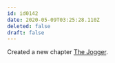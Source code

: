 ```yaml
---
id: id0142
date: 2020-05-09T03:25:28.110Z
deleted: false
draft: false
---
```


Created a new chapter [The Jogger][1].

[1]: the-jogger.html
